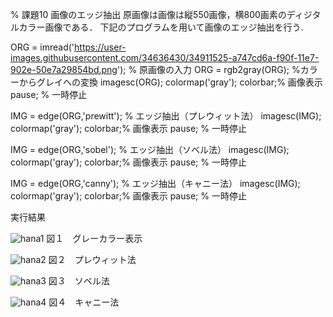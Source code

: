 % 課題10 画像のエッジ抽出
原画像は画像は縦550画像，横800画素のディジタルカラー画像である．
下記のプログラムを用いて画像のエッジ抽出を行う.

ORG = imread('https://user-images.githubusercontent.com/34636430/34911525-a747cd6a-f90f-11e7-902e-50e7a29854bd.png'); % 原画像の入力
ORG = rgb2gray(ORG); %カラーからグレイへの変換
imagesc(ORG); colormap('gray'); colorbar;% 画像表示
pause; % 一時停止

IMG = edge(ORG,'prewitt'); % エッジ抽出（プレウィット法）
imagesc(IMG); colormap('gray'); colorbar;% 画像表示
pause; % 一時停止

IMG = edge(ORG,'sobel'); % エッジ抽出（ソベル法）
imagesc(IMG); colormap('gray'); colorbar;% 画像表示
pause; % 一時停止

IMG = edge(ORG,'canny'); % エッジ抽出（キャニー法）
imagesc(IMG); colormap('gray'); colorbar;% 画像表示
pause; % 一時停止

実行結果

![hana1](https://user-images.githubusercontent.com/34636430/35219366-ade5e98e-ffb5-11e7-93bb-1ce7f74803d6.jpg)
図１　グレーカラー表示

![hana2](https://user-images.githubusercontent.com/34636430/35219368-ae15dffe-ffb5-11e7-8e97-5f6b13652be6.jpg)
図２　プレウィット法

![hana3](https://user-images.githubusercontent.com/34636430/35219371-ae455252-ffb5-11e7-9bbb-7ed053d154c0.jpg)
図３　ソベル法

![hana4](https://user-images.githubusercontent.com/34636430/35219373-ae72ec9e-ffb5-11e7-9514-3f96b66c3d93.jpg)
図４　キャニー法
